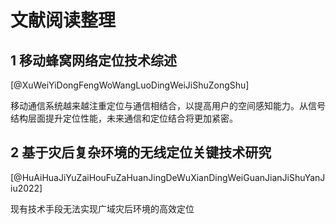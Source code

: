 # 文献阅读整理

## 1 移动蜂窝网络定位技术综述

[@XuWeiYiDongFengWoWangLuoDingWeiJiShuZongShu]

移动通信系统越来越注重定位与通信相结合，以提高用户的空间感知能力。从信号结构层面提升定位性能，未来通信和定位结合将更加紧密。

## 2 基于灾后复杂环境的无线定位关键技术研究

[@HuAiHuaJiYuZaiHouFuZaHuanJingDeWuXianDingWeiGuanJianJiShuYanJiu2022]

现有技术手段无法实现广域灾后环境的高效定位
